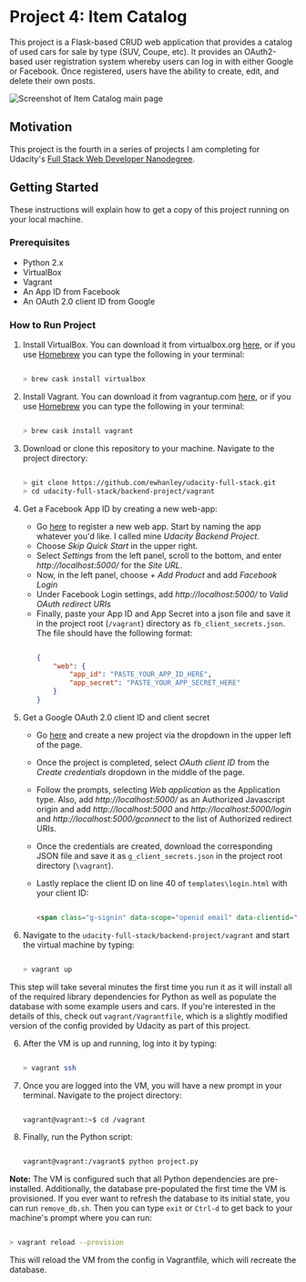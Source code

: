 # Project 4: Item Catalog

This project is a Flask-based CRUD web application that provides a catalog of used cars for sale by type (SUV, Coupe, etc). It provides an OAuth2-based user registration system whereby users can log in with either Google or Facebook. Once registered, users have the ability to create, edit, and delete their own posts.

![Screenshot of Item Catalog main page](/screenshots/main.png)

## Motivation

This project is the fourth in a series of projects I am completing for Udacity's [Full Stack Web Developer Nanodegree](https://www.udacity.com/course/full-stack-web-developer-nanodegree--nd004).

## Getting Started

These instructions will explain how to get a copy of this project running on your local machine.

### Prerequisites

* Python 2.x
* VirtualBox
* Vagrant
* An App ID from Facebook
* An OAuth 2.0 client ID from Google

### How to Run Project

1. Install VirtualBox. You can download it from virtualbox.org [here](https://www.virtualbox.org/wiki/Downloads), or if you use [Homebrew](https://brew.sh/) you can type the following in your terminal:

    ```bash

    > brew cask install virtualbox
    ```

2. Install Vagrant. You can download it from vagrantup.com [here](https://www.vagrantup.com/downloads.html), or if you use [Homebrew](https://brew.sh/) you can type the following in your terminal:

    ```bash

    > brew cask install vagrant
    ```

3. Download or clone this repository to your machine. Navigate to the project directory:

    ```bash

    > git clone https://github.com/ewhanley/udacity-full-stack.git
    > cd udacity-full-stack/backend-project/vagrant
    ```

4. Get a Facebook App ID by creating a new web-app:
   - Go [here](https://developers.facebook.com/quickstarts/?platform=web) to register a new web app. Start by naming the app whatever you'd like. I called mine *Udacity Backend Project*.
   - Choose *Skip Quick Start* in the upper right.
   - Select *Settings* from the left panel, scroll to the bottom, and enter *http://localhost:5000/* for the *Site URL*.
   - Now, in the left panel, choose *+ Add Product* and add *Facebook Login*
   - Under Facebook Login settings, add *http://localhost:5000/* to *Valid OAuth redirect URIs*
   - Finally, paste your App ID and App Secret into a json file and save it in the project root (`/vagrant`) directory as `fb_client_secrets.json`. The file should have the following format:
        ```json

        {
            "web": {
                "app_id": "PASTE_YOUR_APP_ID_HERE",
                "app_secret": "PASTE_YOUR_APP_SECRET_HERE"
            }
        }
        ```

5. Get a Google OAuth 2.0 client ID and client secret
   - Go [here](https://console.developers.google.com/apis/dashboard) and create a new project via the dropdown in the upper left of the page.
   - Once the project is completed, select *OAuth client ID* from the *Create credentials* dropdown in the middle of the page.
   - Follow the prompts, selecting *Web application* as the Application type. Also, add *http://localhost:5000/* as an Authorized Javascript origin and add *http://localhost:5000* and *http://localhost:5000/login* and *http://localhost:5000/gconnect* to the list of Authorized redirect URIs.
   - Once the credentials are created, download the corresponding JSON file and save it as `g_client_secrets.json` in the project root directory (`\vagrant`).
   - Lastly replace the client ID on line 40 of `templates\login.html` with your client ID:

        ```html

        <span class="g-signin" data-scope="openid email" data-clientid="YOUR_GOOGLE_CLIENT_ID_HERE"
        ```

6. Navigate to the `udacity-full-stack/backend-project/vagrant` and start the virtual machine by typing:

    ```bash

    > vagrant up

This step will take several minutes the first time you run it as it will install all of the required library dependencies for Python as well as populate the database with some example users and cars. If you're interested in the details of this, check out `vagrant/Vagrantfile`, which is a slightly modified version of the config provided by Udacity as part of this project.

6. After the VM is up and running, log into it by typing:

    ```bash

    > vagrant ssh

7. Once you are logged into the VM, you will have a new prompt in your terminal. Navigate to the project directory:

    ```bash

    vagrant@vagrant:~$ cd /vagrant
    ```

8. Finally, run the Python script:

    ```bash

    vagrant@vagrant:/vagrant$ python project.py
    ```

**Note:** The VM is configured such that all Python dependencies are pre-installed. Additionally, the database pre-populated the first time the VM is provisioned. If you ever want to refresh the database to its initial state, you can run `remove_db.sh`. Then you can type `exit` or `Ctrl-d` to get back to your machine's prompt where you can run:

```bash

> vagrant reload --provision
```

This will reload the VM from the config in Vagrantfile, which will recreate the database.